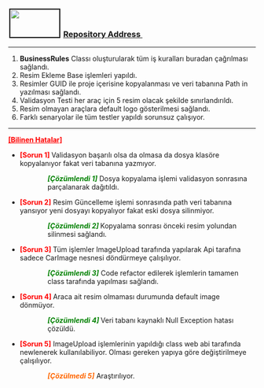 <h3><img style="border-width: 2px; border-style: solid; margin: 2px;" src="https://cdn.tutsplus.com/net/uploads/2013/08/github-collab-retina-preview.gif" alt="" width="100" height="56" /> <a href="https://github.com/henimex/ReCapProject" target="_blank" rel="noopener">Repository Address&nbsp;</a></h3>
<hr />
<ol>
<li><strong>BusinessRules</strong> Classı oluşturularak t&uuml;m iş kuralları buradan &ccedil;ağrılması sağlandı.</li>
<li>Resim Ekleme Base işlemleri yapıldı.</li>
<li>Resimler GUID ile proje i&ccedil;erisine kopyalanması ve veri tabanına Path in yazılması sağlandı.&nbsp;</li>
<li>Validasyon Testi her ara&ccedil; i&ccedil;in 5 resim olacak şekilde sınırlandırıldı.</li>
<li>Resim olmayan ara&ccedil;lara default logo g&ouml;sterilmesi sağlandı.</li>
<li>Farklı senaryolar ile t&uuml;m testler yapıldı sorunsuz &ccedil;alışıyor.</li>
</ol>
<hr />
<p><strong><span style="text-decoration: underline;"><span style="color: #ff0000; text-decoration: underline;">[Bilinen Hatalar]</span></span></strong></p>
<ul>
<li><strong><span style="color: #ff0000;">[Sorun 1]</span> </strong>Validasyon başarılı olsa da olmasa da dosya klas&ouml;re kopyalanıyor fakat veri tabanına yazmıyor.</li>
</ul>
<p style="padding-left: 80px;"><strong><em><span style="color: #008000;">[&Ccedil;&ouml;z&uuml;mlendi 1]</span></em></strong> Dosya kopyalama işlemi validasyon sonrasına par&ccedil;alanarak dağıtıldı.</p>
<ul>
<li><strong><span style="color: #ff0000;">[Sorun 2]</span></strong> Resim G&uuml;ncelleme işlemi sonrasında path veri tabanına yansıyor yeni dosyayı kopyalıyor fakat eski dosya silinmiyor.</li>
</ul>
<p style="padding-left: 80px;"><em><strong><span style="color: #008000;">[&Ccedil;&ouml;z&uuml;mlendi 2]</span> </strong></em>Kopyalama sonrası &ouml;nceki resim yolundan silinmesi sağlandı.</p>
<ul>
<li><strong><span style="color: #ff0000;">[Sorun 3]</span> </strong>T&uuml;m işlemler ImageUpload tarafında yapılarak Api tarafına sadece CarImage nesnesi d&ouml;nd&uuml;rmeye &ccedil;alışılıyor.</li>
</ul>
<p style="padding-left: 80px;"><em><strong><span style="color: #008000;">[&Ccedil;&ouml;z&uuml;mlendi 3]</span></strong></em> Code refactor edilerek işlemlerin tamamen class tarafında yapılması sağlandı.</p>
<ul>
<li><strong><span style="color: #ff0000;">[Sorun 4]</span> </strong>Araca ait resim olmaması durumunda default image d&ouml;nm&uuml;yor.</li>
</ul>
<p style="padding-left: 80px;"><em><strong><span style="color: #008000;">[&Ccedil;&ouml;z&uuml;mlendi 4]</span> </strong></em>Veri tabanı kaynaklı Null Exception hatası &ccedil;&ouml;z&uuml;ld&uuml;.</p>
<ul>
<li><span style="color: #ff0000;"><strong>[Sorun 5]</strong> </span>ImageUpload işlemlerinin yapıldığı class web abi tarafında newlenerek kullanılabiliyor. Olması gereken yapıya g&ouml;re değiştirilmeye &ccedil;alışılıyor.</li>
</ul>
<p style="padding-left: 80px;"><span style="color: #ff6600;"><em><strong>[&Ccedil;&ouml;z&uuml;lmedi 5]</strong></em></span> Araştırılıyor.</p>
